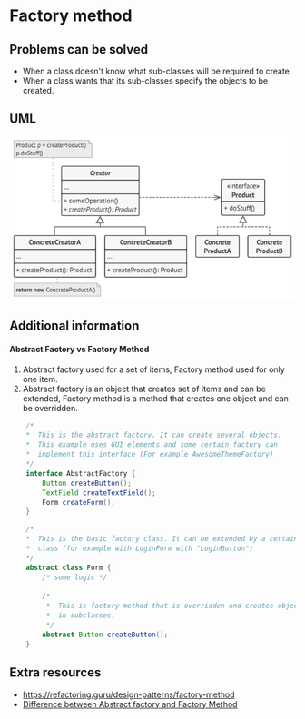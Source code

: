 # Factory method
## Problems can be solved
* When a class doesn't know what sub-classes will be required to create
* When a class wants that its sub-classes specify the objects to be created.
## UML
![img_1.png](images/img.png)
## Additional information
#### Abstract Factory vs Factory Method ####
1. Abstract factory used for a set of items, Factory method used for only one item.
2. Abstract factory is an object that creates set of items and can be extended, 
   Factory method is a method that creates one object and can be overridden.
   
```java
    /* 
    *  This is the abstract factory. It can create several objects.
    *  This example uses GUI elements and some certain factory can 
    *  implement this interface (For example AwesomeThemeFactory)
    */
    interface AbstractFactory {
        Button createButton();
        TextField createTextField();
        Form createForm();
    }
```

```java
    /* 
    *  This is the basic factory class. It can be extended by a certain 
    *  class (for example with LoginForm with "LoginButton")   
    */
    abstract class Form {
        /* some logic */
   
        /*
         *  This is factory method that is overridden and creates objects 
         *  in subclasses.
         */
        abstract Button createButton();
    }
```
## Extra resources
* https://refactoring.guru/design-patterns/factory-method
* [Difference between Abstract factory and Factory Method](https://stackoverflow.com/questions/5739611/what-are-the-differences-between-abstract-factory-and-factory-design-patterns)